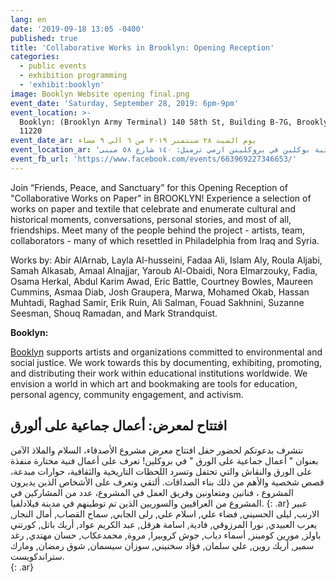 ```yaml
---
lang: en
date: '2019-09-18 13:05 -0400'
published: true
title: 'Collaborative Works in Brooklyn: Opening Reception'
categories:
  - public events
  - exhibition programming
  - 'exhibit:booklyn'
image: Booklyn Website opening final.png
event_date: 'Saturday, September 28, 2019: 6pm-9pm'
event_location: >-
  Booklyn: (Brooklyn Army Terminal) 140 58th St, Building B-7G, Brooklyn, NY
  11220
event_date_ar: يوم السبت ٢٨ سبتمبر ٢٠١٩ من ٦ الي ٩ مساء
event_location_ar: 'مكتبة بوكلين في بروكلينن ارمي ترمنل: ١٤٠ شارع ٥٨ مبنى B-7G'
event_fb_url: 'https://www.facebook.com/events/663969227346653/'
---
```

Join “Friends, Peace, and Sanctuary” for this Opening Reception of "Collaborative Works on Paper" in BROOKLYN! Experience a selection of works on paper and textile that celebrate and enumerate cultural and historical moments, conversations, personal stories, and most of all, friendships. Meet many of the people behind the project - artists, team, collaborators - many of which resettled in Philadelphia from Iraq and Syria. 

Works by: Abir AlArnab, Layla Al-husseini, Fadaa Ali, Islam Aly, Roula Aljabi, Samah Alkasab, Amaal Alnajjar, Yaroub Al-Obaidi, Nora Elmarzouky, Fadia, Osama Herkal, Abdul Karim Awad, Eric Battle, Courtney Bowles, Maureen Cummins, Asmaa Diab, Josh Graupera, Marwa, Mohamed Okab, Hassan Muhtadi, Raghad Samir, Erik Ruin, Ali Salman, Fouad Sakhnini, Suzanne Seesman, Shouq Ramadan, and Mark Strandquist.

**Booklyn:**

[Booklyn](https://booklyn.org) supports artists and organizations committed to environmental and social justice. We work towards this by documenting, exhibiting, promoting, and distributing their work within educational institutions worldwide. We envision a world in which art and bookmaking are tools for education, personal agency, community engagement, and activism.


## **افتتاح لمعرض: أعمال جماعية على ألورق**

نتشرف بدعوتكم لحضور حفل افتتاح معرض مشروع الأصدقاء، السلام والملاذ الآمن بعنوان " أعمال جماعية على الورق " في بروكلين!
تعرف على أعمال فنية مختارة منفذة على الورق والنقاش والتي تحتفل وتسرد اللحظات التاريخية والثقافية، حوارات مبدعة، قصص شخصية
والأهم من ذلك بناء الصداقات. 
ألتقي وتعرف على الأشخاص الذين يديرون المشروع ، فنانين ومتعاونين وفريق العمل في المشروع، عدد من المشاركين في المشروع من العراقيين والسوريين الذين تم توطينهم في مدينة فيلادلفيا.
{: .ar}
عبير الارنب, ليلى الحسيني, فضاء علي, اسلام علي, رلى الجابي, سماح القصاب, أمال النجار, يعرب العبيدي, نورا المرزوقي, فادية, اسامة هرقل, عبد الكريم عواد, أريك باتل, كورتني باولز, مورين كومينز, أسماء دياب, جوش كروبيرا, مروة, محمدعكاب, حسان مهتدي, رغد سمير, أريك روين, علي سلمان, فؤاد سخنيني, سوزان سيسمان, شوق رمضان, ومارك ستراندكويست.  
{: .ar}


